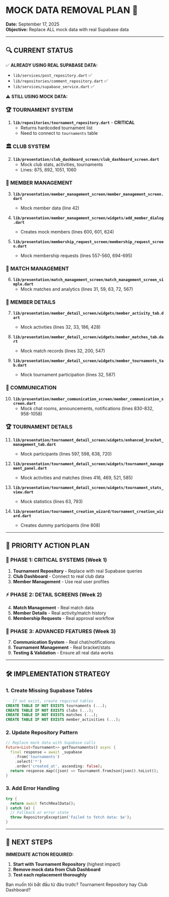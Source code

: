 # MOCK DATA REMOVAL PLAN 🚨
**Date:** September 17, 2025  
**Objective:** Replace ALL mock data with real Supabase data

---

## 🔍 CURRENT STATUS

✅ **ALREADY USING REAL SUPABASE DATA:**
- `lib/services/post_repository.dart` ✅ 
- `lib/repositories/comment_repository.dart` ✅
- `lib/services/supabase_service.dart` ✅ 

⚠️ **STILL USING MOCK DATA:**

### 🏆 TOURNAMENT SYSTEM
1. **`lib/repositories/tournament_repository.dart`** - **CRITICAL**
   - Returns hardcoded tournament list
   - Need to connect to `tournaments` table

### 🏛️ CLUB SYSTEM  
2. **`lib/presentation/club_dashboard_screen/club_dashboard_screen.dart`**
   - Mock club stats, activities, tournaments
   - Lines: 875, 892, 1051, 1060

### 👥 MEMBER MANAGEMENT
3. **`lib/presentation/member_management_screen/member_management_screen.dart`**
   - Mock member data (line 42)
   
4. **`lib/presentation/member_management_screen/widgets/add_member_dialog.dart`**
   - Creates mock members (lines 600, 601, 624)

5. **`lib/presentation/membership_request_screen/membership_request_screen.dart`**
   - Mock membership requests (lines 557-560, 694-695)

### 🎯 MATCH MANAGEMENT
6. **`lib/presentation/match_management_screen/match_management_screen_simple.dart`**
   - Mock matches and analytics (lines 31, 59, 63, 72, 567)

### 👤 MEMBER DETAILS
7. **`lib/presentation/member_detail_screen/widgets/member_activity_tab.dart`**
   - Mock activities (lines 32, 33, 186, 428)

8. **`lib/presentation/member_detail_screen/widgets/member_matches_tab.dart`**
   - Mock match records (lines 32, 200, 547)

9. **`lib/presentation/member_detail_screen/widgets/member_tournaments_tab.dart`**
   - Mock tournament participation (lines 32, 587)

### 💬 COMMUNICATION
10. **`lib/presentation/member_communication_screen/member_communication_screen.dart`**
    - Mock chat rooms, announcements, notifications (lines 830-832, 958-1058)

### 🏆 TOURNAMENT DETAILS
11. **`lib/presentation/tournament_detail_screen/widgets/enhanced_bracket_management_tab.dart`**
    - Mock participants (lines 597, 598, 638, 720)

12. **`lib/presentation/tournament_detail_screen/widgets/tournament_management_panel.dart`**
    - Mock activities and matches (lines 416, 469, 521, 585)

13. **`lib/presentation/tournament_detail_screen/widgets/tournament_stats_view.dart`**
    - Mock statistics (lines 63, 793)

14. **`lib/presentation/tournament_creation_wizard/tournament_creation_wizard.dart`**
    - Creates dummy participants (line 808)

---

## 🎯 PRIORITY ACTION PLAN

### 🚨 **PHASE 1: CRITICAL SYSTEMS (Week 1)**
1. **Tournament Repository** - Replace with real Supabase queries
2. **Club Dashboard** - Connect to real club data
3. **Member Management** - Use real user profiles

### ⚡ **PHASE 2: DETAIL SCREENS (Week 2)**  
4. **Match Management** - Real match data
5. **Member Details** - Real activity/match history
6. **Membership Requests** - Real approval workflow

### 🚀 **PHASE 3: ADVANCED FEATURES (Week 3)**
7. **Communication System** - Real chat/notifications
8. **Tournament Management** - Real bracket/stats
9. **Testing & Validation** - Ensure all real data works

---

## 🛠️ IMPLEMENTATION STRATEGY

### 1. Create Missing Supabase Tables
```sql
-- If not exist, create required tables
CREATE TABLE IF NOT EXISTS tournaments (...);
CREATE TABLE IF NOT EXISTS clubs (...);
CREATE TABLE IF NOT EXISTS matches (...);
CREATE TABLE IF NOT EXISTS member_activities (...);
```

### 2. Update Repository Pattern
```dart
// Replace mock data with Supabase calls
Future<List<Tournament>> getTournaments() async {
  final response = await _supabase
    .from('tournaments')
    .select('*')
    .order('created_at', ascending: false);
  return response.map((json) => Tournament.fromJson(json)).toList();
}
```

### 3. Add Error Handling
```dart
try {
  return await fetchRealData();
} catch (e) {
  // Fallback or error state
  throw RepositoryException('Failed to fetch data: $e');
}
```

---

## 🎯 NEXT STEPS

**IMMEDIATE ACTION REQUIRED:**
1. **Start with Tournament Repository** (highest impact)
2. **Remove mock data from Club Dashboard** 
3. **Test each replacement thoroughly**

Bạn muốn tôi bắt đầu từ đâu trước? Tournament Repository hay Club Dashboard?